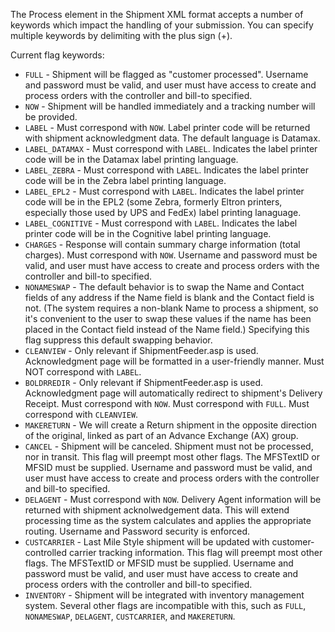 The Process element in the Shipment XML format accepts a number of keywords which impact the handling of your submission. You can specify multiple keywords by delimiting with the plus sign (+).

Current flag keywords:

* `FULL` - Shipment will be flagged as "customer processed". Username and password must be valid, and user must have access to create and process orders with the controller and bill-to specified.
* `NOW` - Shipment will be handled immediately and a tracking number will be provided.
* `LABEL` - Must correspond with `NOW`. Label printer code will be returned with shipment acknowledgment data. The default language is Datamax.
* `LABEL_DATAMAX` - Must correspond with `LABEL`. Indicates the label printer code will be in the Datamax label printing language.
* `LABEL_ZEBRA` - Must correspond with `LABEL`. Indicates the label printer code will be in the Zebra label printing language.
* `LABEL_EPL2` - Must correspond with `LABEL`. Indicates the label printer code will be in the EPL2 (some Zebra, formerly Eltron printers, especially those used by UPS and FedEx) label printing lanaguage.
* `LABEL_COGNITIVE` - Must correspond with `LABEL`. Indicates the label printer code will be in the Cognitive label printing language.
* `CHARGES` - Response will contain summary charge information (total charges). Must correspond with `NOW`. Username and password must be valid, and user must have access to create and process orders with the controller and bill-to specified.
* `NONAMESWAP` - The default behavior is to swap the Name and Contact fields of any address if the Name field is blank and the Contact field is not. (The system requires a non-blank Name to process a shipment, so it's convenient to the user to swap these values if the name has been placed in the Contact field instead of the Name field.) Specifying this flag suppress this default swapping behavior.
* `CLEANVIEW` - Only relevant if ShipmentFeeder.asp is used. Acknowledgment page will be formatted in a user-friendly manner. Must NOT correspond with `LABEL`.
* `BOLDRREDIR` - Only relevant if ShipmentFeeder.asp is used. Acknowledgment page will automatically redirect to shipment's Delivery Receipt. Must correspond with `NOW`. Must correspond with `FULL`. Must correspond with `CLEANVIEW`.
* `MAKERETURN` - We will create a Return shipment in the opposite direction of the original, linked as part of an Advance Exchange (AX) group.
* `CANCEL` - Shipment will be canceled. Shipment must not be processed, nor in transit. This flag will preempt most other flags. The MFSTextID or MFSID must be supplied. Username and password must be valid, and user must have access to create and process orders with the controller and bill-to specified.
* `DELAGENT` - Must correspond with `NOW`. Delivery Agent information will be returned with shipment acknolwedgement data. This will extend processing time as the system calculates and applies the appropriate routing. Username and Password security is enforced.
* `CUSTCARRIER` - Last Mile Style shipment will be updated with customer-controlled carrier tracking information. This flag will preempt most other flags. The MFSTextID or MFSID must be supplied. Username and password must be valid, and user must have access to create and process orders with the controller and bill-to specified.
* `INVENTORY` - Shipment will be integrated with inventory management system. Several other flags are incompatible with this, such as `FULL`, `NONAMESWAP`, `DELAGENT`, `CUSTCARRIER`, and `MAKERETURN`.
